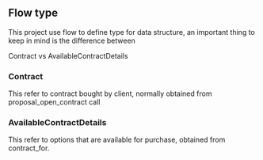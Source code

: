 ## Flow type

This project use flow to define type for data structure, an important thing to keep in mind is the difference
between

Contract vs AvailableContractDetails


### Contract
This refer to contract bought by client, normally obtained from proposal_open_contract call

### AvailableContractDetails
This refer to options that are available for purchase, obtained from contract_for.